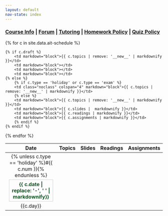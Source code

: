 ```yaml
---
layout: default
nav-state: index
---
```





<!--
<h1>AIT Test Deploy</h1>
-->


<div id="quick-links">
<h3><a href="syllabus.html">Course Info</a> | <a href="{{ site.vars.forum }}">Forum</a> | <a href="syllabus.html#tutoring">Tutoring</a> | <a href="syllabus.html#hw-policy">Homework Policy</a> | <a href="syllabus.html#quiz-policy">Quiz Policy</a></h3>
</div>
<table class="table table-striped table-hover">
<thead>
<tr>
	<th>Date</th> <th>Topics</th> <th>Slides</th> <th>Readings</th>
	<th>Assignments</th>
</tr>
</thead>
<tbody>

{% for c in site.data.ait-schedule %}

<tr name="class{{c.num}}" id="class{{c.num}}" class="{% if c.type == 'holiday' %}success {% endif %}{% if c.type == 'exam' %}danger {% endif %}">
	<td class="date-col">{% unless c.type == 'holiday' %}#{{ c.num }}{% endunless %}<div class="date">{{ c.date | replace: '-', ' ' | markdownify}}</div>{{c.day}}</td>

	{% if c.draft %}
		<td markdown="block">{{ c.topics | remove: '__new__' | markdownify }}</td>
		<td markdown="block"></td>
		<td markdown="block"></td>
		<td markdown="block"></td>
	{% else %}
		{% if c.type == 'holiday' or c.type == 'exam' %}
		<td class="noclass" colspan="4" markdown="block">{{ c.topics | remove: '__new__' | markdownify }}</td>
		{% else %}
		<td markdown="block">{{ c.topics | remove: '__new__' | markdownify }}</td>
		<td markdown="block">{{ c.slides |  markdownify }}</td>
		<td markdown="block">{{ c.readings | markdownify }}</td>
		<td markdown="block">{{ c.assignments | markdownify }}</td>
		{% endif %}
	{% endif %}
</tr>
{% endfor %}

</tbody>
</table>

<script>
// handle jekyll site variables in data file
// (liquid variables in data files like csvs and yml are not processed)
function processSiteVars() {

	const config = {};
	
	/*
	config contains site variables from config.yml
	...only variables under site.vars are included
	*/
	{% for obj in site.vars %}
	config["{{ obj[0] }}"] = `{{ obj[1] }}`;
	{% endfor %}
	
	const re = /(site\.\w*)/g  
	const table = document.querySelector('table');

	console.log(table);
	const result = table.innerHTML.match(re);
	console.log(result);
	for(const s of result) {
		const k = s.replace('site.', '');
		{% raw %}
		table.innerHTML = table.innerHTML.replace(new RegExp('{{ ' + s + ' }}', 'g'), config[k]);
		{% endraw %}
	}
	
	// console.log(config);
}

document.addEventListener('DOMContentLoaded', processSiteVars);
</script>

<style>
.noclass {
	text-align: center;
	font-weight: bold;
	color: #115522;
}

.date-col {
	text-align: center;
}

.date {
	border: 1px solid #ccc;
	font-weight: bold;
	color: #115522;
	text-align: center;
	padding: 0.25em;
	margin: 0.25em;
	/*
	padding-top: 0.25em;
	padding-bottom: 0.25em;
	padding-left: 0.25em;
	padding-right: 0.25em;
	*/
}

td:nth-child(3) {
	width: 30%;
}

td:nth-child(4) {
	width: 35%;
}

#schedule {
	display: grid;
	grid-template-columns: 1fr 4fr 6fr 6fr 3fr
}

ul {
	padding-left: 20px;
}
</style>
<!--
<style>
#schedule {
	display: grid;
	grid-template-columns: 1fr 2fr 4fr 6fr 6fr 5fr
}
</style>
-->
